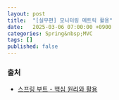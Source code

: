 ```yaml
---
layout: post
title:  "[실무편] 모니터링 메트릭 활용"
date:   2025-03-06 07:00:00 +0900
categories: Spring&nbsp;MVC
tags: []
published: false
---
```


### 출처

- [스프링 부트 - 핵심 원리와 활용](https://www.inflearn.com/course/%EC%8A%A4%ED%94%84%EB%A7%81%EB%B6%80%ED%8A%B8-%ED%95%B5%EC%8B%AC%EC%9B%90%EB%A6%AC-%ED%99%9C%EC%9A%A9)